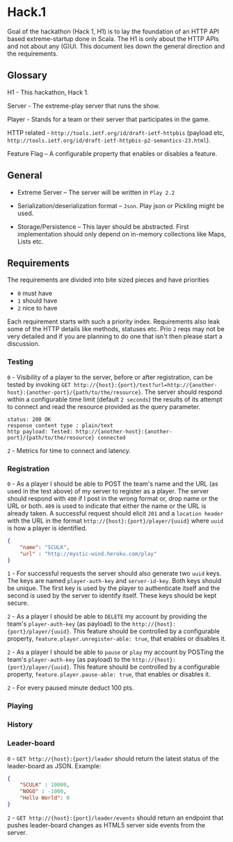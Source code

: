 Hack.1
======

Goal of the hackathon (Hack 1, H1) is to lay the foundation of an HTTP API based extreme-startup done in Scala. The H1 is only about the HTTP APIs and not about any (G)UI. This document lies down the general direction and the requirements.

## Glossary

H1 - This hackathon, Hack 1.

Server - The extreme-play server that runs the show. 

Player - Stands for a team or their server that participates in the game.

HTTP related - ``http://tools.ietf.org/id/draft-ietf-httpbis`` (payload etc, ``http://tools.ietf.org/id/draft-ietf-httpbis-p2-semantics-23.html``). 

Feature Flag – A configurable property that enables or disables a feature.

## General

* Extreme Server – The server will be written in ``Play 2.2``

* Serialization/deserialization format – ``Json``. Play json or Pickling might be used.  

* Storage/Persistence – This layer should be abstracted. First implementation should only depend on in-memory collections like Maps, Lists etc.



## Requirements

The requirements are divided into bite sized pieces and have priorities
 - ``0`` must have
 - ``1`` should have
 - ``2`` nice to have

Each requirement starts with such a priority index. Requirements also leak some of the HTTP details like methods, statuses etc. Prio ``2`` reqs may not be very detailed and if you are planning to do one that isn't then please start a discussion.


### Testing 

``0`` - Visibility of a player to the server, before or after registration, can be tested by invoking ``GET http://{host}:{port}/test?url=http://{another-host}:{another-port}/{path/to/the/resource}``. The server should respond within a configurable time limit (default ``2 seconds``) the results of its attempt to connect and read the resource provided as the query parameter. 

	status: 200 OK
	response content type : plain/text
	http payload: Tested: http://{another-host}:{another-port}/{path/to/the/resource} connected


``2`` - Metrics for time to connect and latency. 


### Registration

``0`` - As a player I should be able to POST the team's name and the URL (as used in the test above) of my server to register as a player. The server should respond with ``400`` if I post in the wrong format or, drop name or the URL or both. ``409`` is used to indicate that either the name or the URL is already taken. A successful request should elicit ``201`` and a ``location header`` with the URL in the format ``http://{host}:{port}/player/{uuid}`` where ``uuid`` is how a player is identified.
```json
{
	"name": "SCULK",
	"url" : "http://mystic-wind.heroku.com/play"
}
```

``1`` - For successful requests the server should also generate two ``uuid`` keys. The keys are named ``player-auth-key`` and ``server-id-key``. Both keys should be unique. The first key is used by the player to authenticate itself and the second is used by the server to identify itself. These keys should be kept secure. 

``2`` - As a player I should be able to ``DELETE`` my account by providing the team's ``player-auth-key`` (as payload) to the ``http://{host}:{port}/player/{uuid}``. This feature should be controlled by a configurable property, ``feature.player.unregister-able: true``, that enables or disables it.

``2`` - As a player I should be able to ``pause`` or ``play`` my account by POSTing the team's ``player-auth-key`` (as payload) to the ``http://{host}:{port}/player/{uuid}``. This feature should be controlled by a configurable property, ``feature.player.pause-able: true``, that enables or disables it.

``2`` - For every paused minute deduct 100 pts. 

### Playing 

### History 

### Leader-board

``0`` - ``GET http://{host}:{port}/leader`` should return the latest status of the leader-board as JSON. Example: 

```json
{
	"SCULK" : 10000,
	"NOGO" : -1000,
	"Hello World": 0 
}
```

``2`` - ``GET http://{host}:{port}/leader/events`` should return an endpoint that pushes leader-board changes as HTML5 server side events from the server. 




